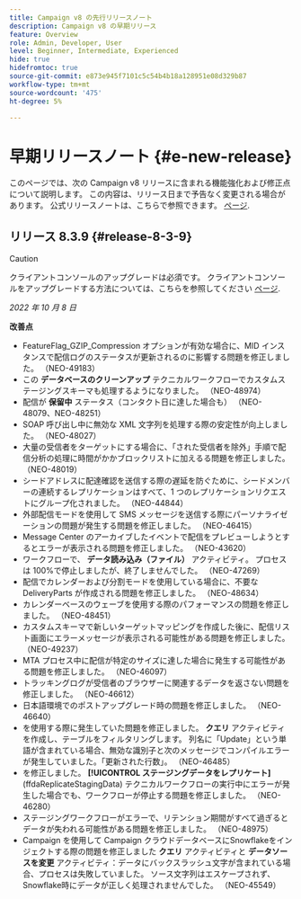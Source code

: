 ```yaml
---
title: Campaign v8 の先行リリースノート
description: Campaign v8 の早期リリース
feature: Overview
role: Admin, Developer, User
level: Beginner, Intermediate, Experienced
hide: true
hidefromtoc: true
source-git-commit: e873e945f7101c5c54b4b18a128951e08d329b87
workflow-type: tm+mt
source-wordcount: '475'
ht-degree: 5%

---
```


# 早期リリースノート {#e-new-release}

このページでは、次の Campaign v8 リリースに含まれる機能強化および修正点について説明します。 この内容は、リリース日まで予告なく変更される場合があります。 公式リリースノートは、こちらで参照できます。 [ページ](../start/release-notes.md).

## リリース 8.3.9 {#release-8-3-9}

>[!CAUTION]
>
> クライアントコンソールのアップグレードは必須です。 クライアントコンソールをアップグレードする方法については、こちらを参照してください [ページ](../start/connect.md#download-ac-console).

_2022 年 10 月 8 日_

**改善点**

* FeatureFlag_GZIP_Compression オプションが有効な場合に、MID インスタンスで配信ログのステータスが更新されるのに影響する問題を修正しました。 （NEO-49183）
* この **データベースのクリーンアップ** テクニカルワークフローでカスタムステージングスキーマも処理するようになりました。 （NEO-48974）
* 配信が **保留中** ステータス（コンタクト日に達した場合も） （NEO-48079、NEO-48251）
* SOAP 呼び出し中に無効な XML 文字列を処理する際の安定性が向上しました。 （NEO-48027）
* 大量の受信者をターゲットにする場合に、「された受信者を除外」手順で配信分析の処理に時間がかかブロックリストに加えるる問題を修正しました。 （NEO-48019）
* シードアドレスに配達確認を送信する際の遅延を防ぐために、シードメンバーの連続するレプリケーションはすべて、1 つのレプリケーションリクエストにグループ化されました。 （NEO-44844）
* 外部配信モードを使用して SMS メッセージを送信する際にパーソナライゼーションの問題が発生する問題を修正しました。 （NEO-46415）
* Message Center のアーカイブしたイベントで配信をプレビューしようとするとエラーが表示される問題を修正しました。 （NEO-43620）
* ワークフローで、 **データ読み込み（ファイル）** アクティビティ。 プロセスは 100%で停止しましたが、終了しませんでした。 （NEO-47269）
* 配信でカレンダーおよび分割モードを使用している場合に、不要な DeliveryParts が作成される問題を修正しました。 （NEO-48634）
* カレンダーベースのウェーブを使用する際のパフォーマンスの問題を修正しました。 （NEO-48451）
* カスタムスキーマで新しいターゲットマッピングを作成した後に、配信リスト画面にエラーメッセージが表示される可能性がある問題を修正しました。 （NEO-49237）
* MTA プロセス中に配信が特定のサイズに達した場合に発生する可能性がある問題を修正しました。 （NEO-46097）
* トラッキングログが受信者のブラウザーに関連するデータを返さない問題を修正しました。 （NEO-46612）
* 日本語環境でのポストアップグレード時の問題を修正しました。 （NEO-46640）
* を使用する際に発生していた問題を修正しました。 **クエリ** アクティビティを作成し、テーブルをフィルタリングします。 列名に「Update」という単語が含まれている場合、無効な識別子と次のメッセージでコンパイルエラーが発生していました。「更新された行数」。 （NEO-46485）
* を修正しました。 **[!UICONTROL ステージングデータをレプリケート]** (ffdaReplicateStagingData) テクニカルワークフローの実行中にエラーが発生した場合でも、ワークフローが停止する問題を修正しました。 （NEO-46280）
* ステージングワークフローがエラーで、リテンション期間がすべて過ぎるとデータが失われる可能性がある問題を修正しました。 （NEO-48975）
* Campaign を使用して Campaign クラウドデータベースにSnowflakeをインジェクトする際の問題を修正しました **クエリ** アクティビティと **データソースを変更** アクティビティ：データにバックスラッシュ文字が含まれている場合、プロセスは失敗していました。 ソース文字列はエスケープされず、Snowflake時にデータが正しく処理されませんでした。 （NEO-45549）
